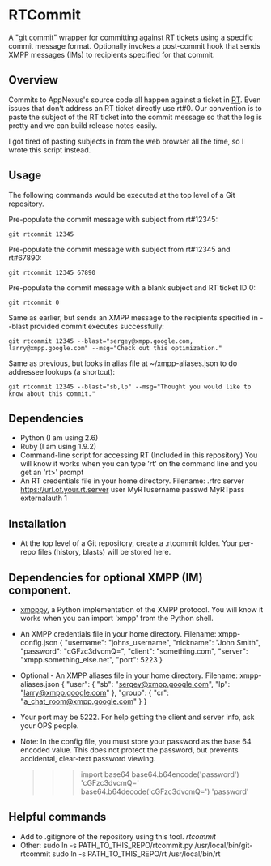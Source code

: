# RTCommit

A "git commit" wrapper for committing against RT tickets using a specific commit message format.
Optionally invokes a post-commit hook that sends XMPP messages (IMs) to recipients specified for that commit.

## Overview

Commits to AppNexus's source code all happen against a ticket in [RT](http://bestpractical.com/rt/).
Even issues that don't address an RT ticket directly use rt#0.  Our convention
is to paste the subject of the RT ticket into the commit message
so that the log is pretty and we can build release notes easily.

I got tired of pasting subjects in from the web browser all the time, so I wrote this script instead.

## Usage

The following commands would be executed at the top level of a Git repository.

Pre-populate the commit message with subject from rt#12345:

	git rtcommit 12345

Pre-populate the commit message with subject from rt#12345 and rt#67890:

	git rtcommit 12345 67890

Pre-populate the commit message with a blank subject and RT ticket ID 0:

	git rtcommit 0

Same as earlier, but sends an XMPP message to the recipients specified in --blast provided commit executes successfully:

	git rtcommit 12345 --blast="sergey@xmpp.google.com, larry@xmpp.google.com" --msg="Check out this optimization."

Same as previous, but looks in alias file at ~/xmpp-aliases.json to do addressee lookups (a shortcut):

	git rtcommit 12345 --blast="sb,lp" --msg="Thought you would like to know about this commit."

## Dependencies

*  Python (I am using 2.6)
*  Ruby (I am using 1.9.2)
*  Command-line script for accessing RT (Included in this repository)
		You will know it works when you can type 'rt' on
		the command line and you get an 'rt>' prompt
*  An RT credentials file in your home directory.  Filename: .rtrc
		server https://url.of.your.rt.server
		user MyRTusername
		passwd MyRTpass
		externalauth 1

## Installation

* At the top level of a Git repository, create a .rtcommit folder.  Your per-repo files (history, blasts) will be stored here.

## Dependencies for optional XMPP (IM) component.

* [xmpppy](http://xmpppy.sourceforge.net/), a Python implementation of the XMPP protocol.  You will know it works when you can import 'xmpp' from the Python shell.
* An XMPP credentials file in your home directory.  Filename: xmpp-config.json
	{
	"username": "johns_username",
	"nickname": "John Smith",
	"password": "cGFzc3dvcmQ=",
	"client": "something.com",
	"server": "xmpp.something_else.net",
	"port": 5223
	}

* Optional - An XMPP aliases file in your home directory.  Filename: xmpp-aliases.json
	{
		"user": {
			"sb": "sergey@xmpp.google.com",
			"lp": "larry@xmpp.google.com"
		},
		"group": {
			"cr": "a_chat_room@xmpp.google.com"
		}
	}

* Your port may be 5222.  For help getting the client and server info, ask your OPS people.
* Note: In the config file, you must store your password as the base 64 encoded value.  This does not protect the password, but prevents accidental, clear-text password viewing.

	>>> import base64
	>>> base64.b64encode('password')
	'cGFzc3dvcmQ='
	>>> base64.b64decode('cGFzc3dvcmQ=')
	'password'

## Helpful commands

* Add to .gitignore of the repository using this tool.
	*rtcommit*
* Other:
	sudo ln -s PATH_TO_THIS_REPO/rtcommit.py /usr/local/bin/git-rtcommit
	sudo ln -s PATH_TO_THIS_REPO/rt /usr/local/bin/rt
